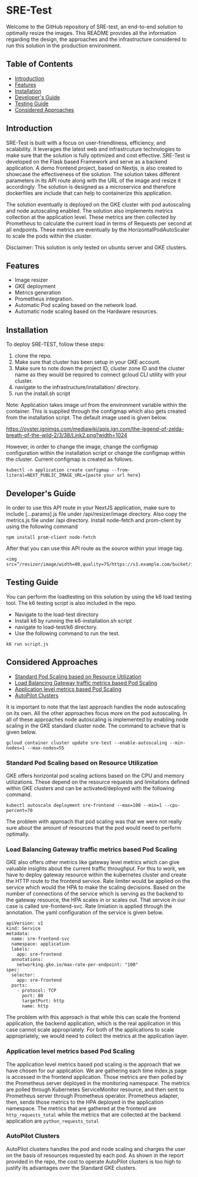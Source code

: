 # SRE-Test

Welcome to the GitHub repository of SRE-test, an end-to-end solution to optimally resize the images. This README provides all the information regarding the design, the approaches and the infrastructure considered to run this solution in the production environment. 

## Table of Contents
- [Introduction](#introduction)
- [Features](#features)
- [Installation](#installation)
- [Developer's Guide](#developer-guide)
- [Testing Guide](#testing-guide)
- [Considered Approaches](#considered-approaches)

## Introduction
SRE-Test is built with a focus on user-friendliness, efficiency, and scalability. It leverages the latest web and infrastrcuture technologies to make sure that the solution is fully optimized and cost effective. 
SRE-Test is developed on the Flask based Framework and serve as a backend application. A demo frontend project, based on Nextjs, is also created to showcase the effectiveness of the solution. The solution takes different parameters in its API route along with the URL of the image and resize it accordingly. 
The solution is designed as a microservice and therefore dockerfiles are include that can help to containerize this application. 

The solution eventually is deployed on the GKE cluster with pod autoscaling and node autoscaling enabled. The solution also implements metrics collection at the application level. These metrics are then collected by Prometheus to calculate the current load in terms of Requests per second at all endpoints.
These metrics are eventually by the HorizontalPodAutoScaler to scale the pods within the cluster. 

Disclaimer: This solution is only tested on ubuntu server and GKE clusters. 

## Features
- Image resizer
- GKE deployment
- Metrics generation
- Prometheus integration.
- Automatic Pod scaling based on the network load.
- Automatic node scaling based on the Hardware resources. 

## Installation
To deploy SRE-TEST, follow these steps:
1. clone the repo.
2. Make sure that cluster has been setup in your GKE account.
3. Make sure to note down the project ID, cluster zone ID and the cluster name as they would be required to connect gcloud CLI utility with your cluster.
4. navigate to the infrastructure/installation/ directory.
5. run the install.sh script

Note: Application takes image url from the environment variable within the container. This is supplied through the configmap which also gets created from the installation script. The default image used is given below. 

https://oyster.ignimgs.com/mediawiki/apis.ign.com/the-legend-of-zelda-breath-of-the-wild-2/3/38/Link2.png?width=1024

However, in order to change the image, change the configmap configuration within the installation script or change the configmap within the cluster. Current configmap is created as follows. 

```
kubectl -n application create configmap --from-literal=NEXT_PUBLIC_IMAGE_URL={paste your url here}
```

## Developer's Guide

In order to use this API route in your NextJS application, make sure to include [...params].js file under /api/resizer/image directory. Also copy the metrics.js file under /api directory. Install node-fetch and prom-client by using the following command

```
npm install prom-client node-fetch
```

After that you can use this API route as the source within your image tag. 
```
<img src=“/resizer/image/width=80,quality=75/https://s3.example.com/bucket/image.png”>
```

## Testing Guide

You can perform the loadtesting on this solution by using the k6 load testing tool. The k6 testing script is also included in the repo.

- Navigate to the load-test directory
- Install k6 by running the k6-installation.sh script
- navigate to load-test/k6 directory.
- Use the following command to run the test.

```
k6 run script.js
```

## Considered Approaches

- [Standard Pod Scaling based on Resource Utilization](#standard-pod-scaling-based-on-resource-utilization)
- [Load Balancing Gateway traffic metrics based Pod Scaling](#load-balancing-gateway-traffic-metrics-based-pod-scaling)
- [Application level metrics based Pod Scaling](#application-level-metrics-based-pod-scaling)
- [AutoPilot Clusters](#autopilot-clusters)

It is important to note that the last approach handles the node autoscaling on its own. All the other approaches focus more on the pod autoscaling. In all of these approaches node autoscaling is implemented by enabling node scaling in the GKE standard cluster node. The command to achieve that is given below. 

```
gcloud container cluster update sre-test --enable-autoscaling --min-nodes=1 --max-nodes=55
```

### Standard Pod Scaling based on Resource Utilization
GKE offers horizontal pod scaling actions based on the CPU and memory utilizations. These depend on the resource requests and limitations defined within GKE clusters and can be activated/deployed with the following command. 

```
kubectl autoscale deployment sre-frontend --max=100 --min=1 --cpu-percent=70
```

The problem with approach that pod scaling was that we were not really sure about the amount of resources that the pod would need to perform optimally. 

### Load Balancing Gateway traffic metrics based Pod Scaling

GKE also offers other metrics like gateway level metrics which can give valuable insights about the current traffic throughput. For this to work, we have to deploy gateway resource within the kubernetes cluster and create the HTTP route to the frontend service. Rate limiter would be applied on the service which would the HPA to make the scaling decisions. Based on the number of connections of the service which is serving as the backend to the gateway resource, the HPA scales in or scales out. That service in our case is called sre-frontend-svc. Rate limiation is applied through the annotation. The yaml configuration of the service is given below. 

```
apiVersion: v1
kind: Service
metadata:
  name: sre-frontend-svc
  namespace: application
  labels:
    app: sre-frontend
  annotations:
    networking.gke.io/max-rate-per-endpoint: "100"
spec:
  selector:
    app: sre-frontend
  ports:
    - protocol: TCP
      port: 80
      targetPort: http
      name: http
```

The problem with this approach is that while this can scale the frontend application, the backend application, which is the real application in this case cannot scale appropriately. For both of the applications to scale appropriately, we would need to collect the metrics at the application layer. 

### Application level metrics based Pod Scaling

The application level metrics based pod scaling is the approach that we have chosen for our application. We are gathering each time index.js page is accessed in the frontend application. Those metrics are then polled by the Prometheus server deployed in the monitoring namespace. The metrics are polled through Kubernetes ServiceMonitor resource, and then sent to Prometheus server through Prometheus operator. Prometheus adapter, then, sends those metrics to the HPA deployed in the application namespace. The metrics that are gathered at the frontend are `http_requests_total` while the metrics that are collected at the backend application are `python_requests_total`

### AutoPilot Clusters

AutoPilot clusters handles the pod and node scaling and charges the user on the basis of resources requested by each pod. As shown in the report provided in the repo, the cost to operate AutoPilot clusters is too high to justify its advantages over the Standard GKE clusters. 
